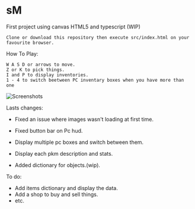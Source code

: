 # sM
First project using canvas HTML5 and typescript (WIP)
    
    Clone or download this repository then execute src/index.html on your favourite browser.

How To Play:

    W A S D or arrows to move.
    Z or K to pick things.
    I and P to display inventories.
    1 - 4 to switch beetween PC inventary boxes when you have more than one 


![Screenshots](http://i66.tinypic.com/1z1ry4k.png)

Lasts changes:

 - Fixed an issue where images wasn't loading at first time.

 - Fixed button bar on Pc hud.

 - Display multiple pc boxes and switch between them.

 - Display each pkm description and stats.

 - Added dictionary for objects.(wip).

 To do:

 - Add items dictionary and display the data.
 - Add a shop to buy and sell things.
 - etc.